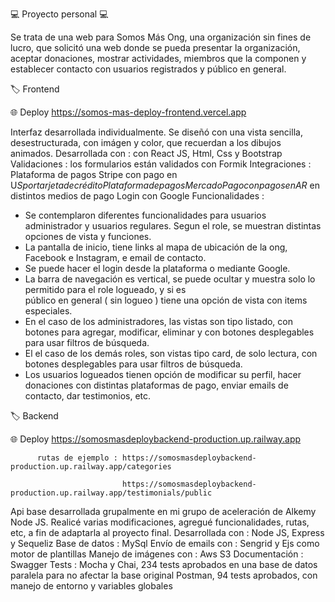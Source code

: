 💻 Proyecto personal 💻

Se trata de una web para Somos Más Ong, una organización sin fines de lucro, que solicitó una web donde se pueda presentar la organización, aceptar donaciones, mostrar actividades, miembros que la componen y establecer contacto con usuarios registrados y público en general.

🏷️ Frontend

🌐 Deploy https://somos-mas-deploy-frontend.vercel.app


Interfaz desarrollada individualmente. Se diseñó con una vista sencilla, desestructurada, con imágen y color, que recuerdan a los dibujos animados.
Desarrollada con : con React JS, Html, Css y Bootstrap
Validaciones : los formularios están validados con Formik
Integraciones :  Plataforma de pagos Stripe con pago en U$S por tarjeta de crédito
                 Plataforma de pagos Mercado Pago con pagos en AR$ en distintos medios de pago
                 Login con Google
Funcionalidades : 
* Se contemplaron diferentes funcionalidades para usuarios administrador y usuarios regulares. Segun el role, se 
  muestran distintas opciones de vista y funciones.
* La pantalla de inicio, tiene links al mapa de ubicación de la ong, Facebook e Instagram, e email de contacto.
* Se puede hacer el login desde la plataforma o mediante Google.
* La barra de navegación es vertical, se puede ocultar y muestra solo lo permitido para el role logueado, y si es     
  público en general ( sin logueo ) tiene una opción de vista con items especiales.
* En el caso de los administradores, las vistas son tipo listado, con botones para agregar, modificar, eliminar y 
  con botones desplegables para usar filtros de búsqueda. 
* El el caso de los demás roles, son vistas tipo card, de solo lectura, con botones desplegables para usar filtros de 
  búsqueda. 
* Los usuarios logueados tienen opción de modificar su perfil, hacer donaciones con distintas plataformas de pago, 
  enviar emails de contacto, dar testimonios, etc.

🏷️ Backend

🌐 Deploy https://somosmasdeploybackend-production.up.railway.app

          rutas de ejemplo : https://somosmasdeploybackend-production.up.railway.app/categories
                  
                             https://somosmasdeploybackend-production.up.railway.app/testimonials/public
                                     
                  
Api base desarrollada grupalmente en mi grupo de aceleración de Alkemy Node JS. 
Realicé varias modificaciones, agregué funcionalidades, rutas, etc, a fin de adaptarla al proyecto final.
Desarrollada con : Node JS, Express y Sequeliz
Base de datos : MySql
Envío de emails con : Sengrid y Ejs como motor de plantillas
Manejo de imágenes con : Aws S3
Documentación : Swagger 
Tests : Mocha y Chai, 234 tests aprobados en una base de datos paralela para no afectar la base original
        Postman, 94 tests aprobados, con manejo de entorno y variables globales
